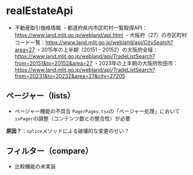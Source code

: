 # realEstateApi

- 不動産取引価格情報
・都道府県内市区町村一覧取得API：https://www.land.mlit.go.jp/webland/api.html
・大阪府（27）の市区町村コード一覧：https://www.land.mlit.go.jp/webland/api/CitySearch?area=27
・2015年の上半期（20151 - 20152）の大阪府全域：https://www.land.mlit.go.jp/webland/api/TradeListSearch?from=20151&to=20152&area=27
・2023年の上半期の大阪府吹田市：https://www.land.mlit.go.jp/webland/api/TradeListSearch?from=20231&to=20232&area=27&city=27205

## ページャー（lists）
- ページャー機能の不具合
`PagerPages.tsx`の「ページャー処理」において`isPager`の調整（コンテンツ数との整合性）が必要

**原因？**：`splice`メソッドによる破壊的な変更のせい？

## フィルター（compare）
- 比較機能の未実装
